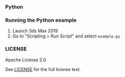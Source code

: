 ### Python

### Running the Python example

1. Launch 3ds Max 2019
2. Go to "Scripting > Run Script" and select `example.py`

### LICENSE

Apache License 2.0

See [LICENSE](https://github.com/hako/3dsMax-CustomNotifications/tree/master/LICENSE) for the full license text.
